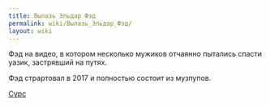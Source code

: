 ```yaml
---
title: Вылазь Эльдар Фэд
permalink: wiki/Вылазь_Эльдар_Фэд/
layout: wiki
---
```


Фэд на видео, в котором несколько мужиков отчаянно пытались спасти
уазик, застрявший на путях.

Фэд страртовал в 2017 и полностью состоит из музпупов.

[Сурс](https://www.youtube.com/watch?v=D0YfTtH0krw)
